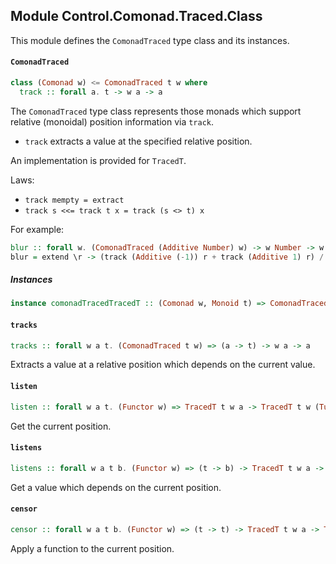 ## Module Control.Comonad.Traced.Class

This module defines the `ComonadTraced` type class and its instances.

#### `ComonadTraced`

``` purescript
class (Comonad w) <= ComonadTraced t w where
  track :: forall a. t -> w a -> a
```

The `ComonadTraced` type class represents those monads which support relative (monoidal)
position information via `track`.

- `track` extracts a value at the specified relative position.

An implementation is provided for `TracedT`.

Laws:

- `track mempty = extract`
- `track s <<= track t x = track (s <> t) x`

For example:

```purescript
blur :: forall w. (ComonadTraced (Additive Number) w) -> w Number -> w Number
blur = extend \r -> (track (Additive (-1)) r + track (Additive 1) r) / 2
```

##### Instances
``` purescript
instance comonadTracedTracedT :: (Comonad w, Monoid t) => ComonadTraced t (TracedT t w)
```

#### `tracks`

``` purescript
tracks :: forall w a t. (ComonadTraced t w) => (a -> t) -> w a -> a
```

Extracts a value at a relative position which depends on the current value.

#### `listen`

``` purescript
listen :: forall w a t. (Functor w) => TracedT t w a -> TracedT t w (Tuple a t)
```

Get the current position.

#### `listens`

``` purescript
listens :: forall w a t b. (Functor w) => (t -> b) -> TracedT t w a -> TracedT t w (Tuple a b)
```

Get a value which depends on the current position.

#### `censor`

``` purescript
censor :: forall w a t b. (Functor w) => (t -> t) -> TracedT t w a -> TracedT t w a
```

Apply a function to the current position.


